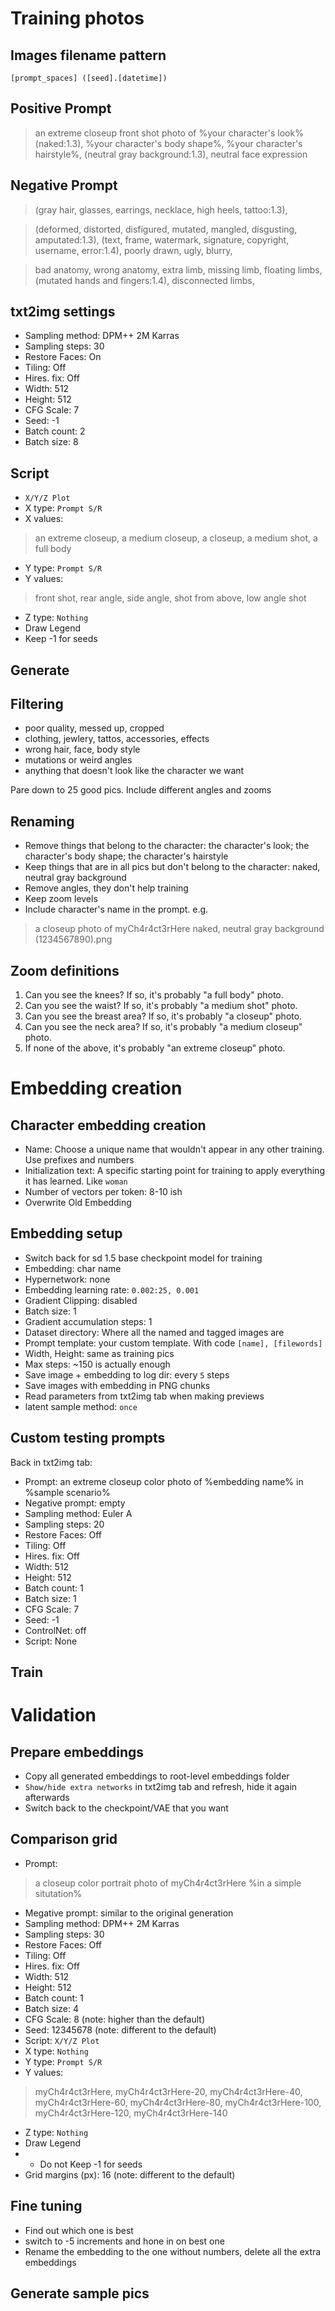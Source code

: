 # Training photos

## Images filename pattern
`[prompt_spaces] ([seed].[datetime])`

## Positive Prompt
> an extreme closeup front shot photo of %your character's look% (naked:1.3), %your character's body shape%, %your character's hairstyle%, (neutral gray background:1.3), neutral face expression

## Negative Prompt
> (gray hair, glasses, earrings, necklace, high heels, tattoo:1.3),

> (deformed, distorted, disfigured, mutated, mangled, disgusting, amputated:1.3), (text, frame, watermark, signature, copyright, username, error:1.4), poorly drawn, ugly, blurry,

> bad anatomy, wrong anatomy, extra limb, missing limb, floating limbs, (mutated hands and fingers:1.4), disconnected limbs,

## txt2img settings
* Sampling method: DPM++ 2M Karras
* Sampling steps: 30
* Restore Faces: On
* Tiling: Off
* Hires. fix: Off
* Width: 512
* Height: 512
* CFG Scale: 7
* Seed: -1
* Batch count: 2
* Batch size: 8

## Script
* `X/Y/Z Plot`
* X type: `Prompt S/R`
* X values:
> an extreme closeup, a medium closeup, a closeup, a medium shot, a full body
* Y type: `Prompt S/R`
* Y values:
> front shot, rear angle, side angle, shot from above, low angle shot
* Z type: `Nothing`
* Draw Legend
* Keep -1 for seeds

## Generate

## Filtering
* poor quality, messed up, cropped
* clothing, jewlery, tattos, accessories, effects
* wrong hair, face, body style
* mutations or weird angles
* anything that doesn't look like the character we want

Pare down to 25 good pics. Include different angles and zooms

## Renaming
* Remove things that belong to the character: the character's look; the character's body shape; the character's hairstyle
* Keep things that are in all pics but don't belong to the character: naked, neutral gray background
* Remove angles, they don't help training
* Keep zoom levels
* Include character's name in the prompt. e.g.
> a closeup photo of myCh4r4ct3rHere naked, neutral gray background (1234567890).png

## Zoom definitions
1) Can you see the knees? If so, it's probably "a full body" photo.
2) Can you see the waist? If so, it's probably "a medium shot" photo.
3) Can you see the breast area? If so, it's probably "a closeup" photo.
4) Can you see the neck area? If so, it's probably "a medium closeup" photo.
5) If none of the above, it's probably "an extreme closeup" photo.

# Embedding creation

## Character embedding creation
* Name: Choose a unique name that wouldn't appear in any other training. Use prefixes and numbers
* Initialization text: A specific starting point for training to apply everything it has learned. Like `woman`
* Number of vectors per token: 8-10 ish
* Overwrite Old Embedding

## Embedding setup
* Switch back for sd 1.5 base checkpoint model for training
* Embedding: char name
* Hypernetwork: none
* Embedding learning rate: `0.002:25, 0.001`
* Gradient Clipping: disabled
* Batch size: 1
* Gradient accumulation steps: 1
* Dataset directory: Where all the named and tagged images are
* Prompt template: your custom template. With code `[name], [filewords]`
* Width, Height: same as training pics
* Max steps: ~150 is actually enough
* Save image + embedding to log dir: every `5` steps
* Save images with embedding in PNG chunks
* Read parameters from txt2img tab when making previews
* latent sample method: `once`

## Custom testing prompts
Back in txt2img tab:
* Prompt: an extreme closeup color photo of %embedding name% in %sample scenario%
* Negative prompt: empty
* Sampling method: Euler A
* Sampling steps: 20
* Restore Faces: Off
* Tiling: Off
* Hires. fix: Off
* Width: 512
* Height: 512
* Batch count: 1
* Batch size: 1
* CFG Scale: 7
* Seed: -1
* ControlNet: off
* Script: None

## Train

# Validation

## Prepare embeddings
* Copy all generated embeddings to root-level embeddings folder
* `Show/hide extra networks` in txt2img tab and refresh, hide it again afterwards
* Switch back to the checkpoint/VAE that you want

## Comparison grid
* Prompt:
> a closeup color portrait photo of myCh4r4ct3rHere %in a simple situtation%
* Megative prompt: similar to the original generation
* Sampling method: DPM++ 2M Karras
* Sampling steps: 30
* Restore Faces: Off
* Tiling: Off
* Hires. fix: Off
* Width: 512
* Height: 512
* Batch count: 1
* Batch size: 4
* CFG Scale: 8 (note: higher than the default)
* Seed: 12345678 (note: different to the default)
* Script: `X/Y/Z Plot`
* X type: `Nothing`
* Y type: `Prompt S/R`
* Y values:
> myCh4r4ct3rHere, myCh4r4ct3rHere-20, myCh4r4ct3rHere-40, myCh4r4ct3rHere-60, myCh4r4ct3rHere-80, myCh4r4ct3rHere-100, myCh4r4ct3rHere-120, myCh4r4ct3rHere-140
* Z type: `Nothing`
* Draw Legend
* * Do not Keep -1 for seeds
* Grid margins (px): 16 (note: different to the default)

## Fine tuning
* Find out which one is best
* switch to -5 increments and hone in on best one
* Rename the embedding to the one without numbers, delete all the extra embeddings

## Generate sample pics
